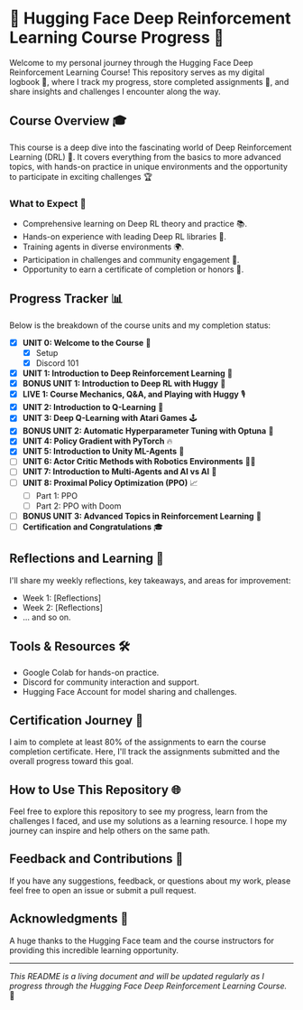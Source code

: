 # 🤗 Hugging Face Deep Reinforcement Learning Course Progress 🚀

Welcome to my personal journey through the Hugging Face Deep Reinforcement Learning Course! This repository serves as my digital logbook 📓, where I track my progress, store completed assignments 📝, and share insights and challenges I encounter along the way.

## Course Overview 🎓

This course is a deep dive into the fascinating world of Deep Reinforcement Learning (DRL) 🤖. It covers everything from the basics to more advanced topics, with hands-on practice in unique environments and the opportunity to participate in exciting challenges 🏆

### What to Expect 🌟

- Comprehensive learning on Deep RL theory and practice 📚.
- Hands-on experience with leading Deep RL libraries 🧠.
- Training agents in diverse environments 🌍.
- Participation in challenges and community engagement 👥.
- Opportunity to earn a certificate of completion or honors 🏅.

## Progress Tracker 📊

Below is the breakdown of the course units and my completion status:

- [x] **UNIT 0: Welcome to the Course** 🎉
  - [x] Setup
  - [x] Discord 101
- [x] **UNIT 1: Introduction to Deep Reinforcement Learning** 📘
- [x] **BONUS UNIT 1: Introduction to Deep RL with Huggy** 🐶
- [x] **LIVE 1: Course Mechanics, Q&A, and Playing with Huggy** 🎙️
- [x] **UNIT 2: Introduction to Q-Learning** 🧩
- [x] **UNIT 3: Deep Q-Learning with Atari Games** 🕹️
- [x] **BONUS UNIT 2: Automatic Hyperparameter Tuning with Optuna** 🔧
- [x] **UNIT 4: Policy Gradient with PyTorch** 🔥
- [x] **UNIT 5: Introduction to Unity ML-Agents** 🤖
- [ ] **UNIT 6: Actor Critic Methods with Robotics Environments** 🤖🔬
- [ ] **UNIT 7: Introduction to Multi-Agents and AI vs AI** 👾
- [ ] **UNIT 8: Proximal Policy Optimization (PPO)** 📈
  - [ ] Part 1: PPO
  - [ ] Part 2: PPO with Doom
- [ ] **BONUS UNIT 3: Advanced Topics in Reinforcement Learning** 🧠
- [ ] **Certification and Congratulations** 🎓

## Reflections and Learning 🤔

I'll share my weekly reflections, key takeaways, and areas for improvement:

- Week 1: [Reflections]
- Week 2: [Reflections]
- ... and so on.

## Tools & Resources 🛠️

- Google Colab for hands-on practice.
- Discord for community interaction and support.
- Hugging Face Account for model sharing and challenges.

## Certification Journey 🏅

I aim to complete at least 80% of the assignments to earn the course completion certificate. Here, I'll track the assignments submitted and the overall progress toward this goal.

## How to Use This Repository 🌐

Feel free to explore this repository to see my progress, learn from the challenges I faced, and use my solutions as a learning resource. I hope my journey can inspire and help others on the same path.

## Feedback and Contributions 👋

If you have any suggestions, feedback, or questions about my work, please feel free to open an issue or submit a pull request.

## Acknowledgments 💖

A huge thanks to the Hugging Face team and the course instructors for providing this incredible learning opportunity.

---

*This README is a living document and will be updated regularly as I progress through the Hugging Face Deep Reinforcement Learning Course.* 🔄
